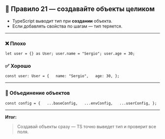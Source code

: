 ## 🧠 Правило 21 — создавайте объекты целиком

- TypeScript выводит тип при **создании** объекта.
- Если добавлять свойства по шагам — тип теряется.

---

### ❌ Плохо

`let user = {} as User; user.name = "Sergio"; user.age = 30;`

### ✅ Хорошо

`const user: User = {   name: "Sergio",   age: 30, };`

---

### 🔹 Объединение объектов

`const config = {   ...baseConfig,   ...envConfig,   ...userConfig, };`

---

**Итог:**

> Создавай объекты сразу — TS точно выведет тип и проверит все поля.
